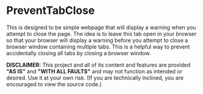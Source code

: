 # PreventTabClose
This is designed to be simple webpage that will display a warning when you attempt to close the page. The idea is to leave this tab open in your browser so that your browser will display a warning before you attempt to close a browser window containing multiple tabs. This is a helpful way to prevent accidentally closing all tabs by closing a browser window.

**DISCLAIMER:** This project and all of its content and features are provided **"AS IS"** and **"WITH ALL FAULTS"** and may not function as intended or desired. Use it at your own risk. (If you are technically inclined, you are encouraged to view the source code.)

